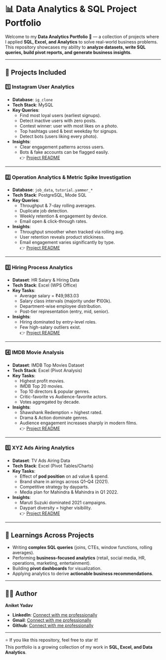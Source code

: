 # 📊 Data Analytics & SQL Project Portfolio

Welcome to my **Data Analytics Portfolio** 🚀 — a collection of projects where I applied **SQL, Excel, and Analytics** to solve real-world business problems.  
This repository showcases my ability to **analyze datasets, write SQL queries, build pivot reports, and generate business insights**.  

---

## 📂 Projects Included

### 1️⃣ Instagram User Analytics
- **Database**: `ig_clone`  
- **Tech Stack**: MySQL  
- **Key Queries**:
  - Find most loyal users (earliest signups).
  - Detect inactive users with zero posts.
  - Contest winner: user with most likes on a photo.
  - Top hashtags used & best weekday for signups.
  - Detect bots (users liking every photo).  
- **Insights**:
  - Clear engagement patterns across users.
  - Bots & fake accounts can be flagged easily.  
👉 [Project README](./Instagram%20User%20Analytics/README.md)

---

### 2️⃣ Operation Analytics & Metric Spike Investigation
- **Database**: `job_data`, `tutorial.yammer_*`  
- **Tech Stack**: PostgreSQL, Mode SQL  
- **Key Queries**:
  - Throughput & 7-day rolling averages.
  - Duplicate job detection.
  - Weekly retention & engagement by device.
  - Email open & click-through rates.  
- **Insights**:
  - Throughput smoother when tracked via rolling avg.
  - User retention reveals product stickiness.
  - Email engagement varies significantly by type.  
👉 [Project README](./Operation%20&%20Metric%20Analytics/README.md)

---

### 3️⃣ Hiring Process Analytics
- **Dataset**: HR Salary & Hiring Data  
- **Tech Stack**: Excel (WPS Office)  
- **Key Tasks**:
  - Average salary = ₹49,983.03
  - Salary class intervals (majority under ₹100k).
  - Department-wise employee distribution.
  - Post-tier representation (entry, mid, senior).  
- **Insights**:
  - Hiring dominated by entry-level roles.
  - Few high-salary outliers exist.  
👉 [Project README](./Hiring%20Process%20Analytics/README.md)

---

### 4️⃣ IMDB Movie Analysis
- **Dataset**: IMDB Top Movies Dataset  
- **Tech Stack**: Excel (Pivot Analysis)  
- **Key Tasks**:
  - Highest profit movies.
  - IMDB Top 20 movies.
  - Top 10 directors & popular genres.
  - Critic-favorite vs Audience-favorite actors.
  - Votes aggregated by decade.  
- **Insights**:
  - Shawshank Redemption = highest rated.
  - Drama & Action dominate genres.
  - Audience engagement increases sharply in modern films.  
👉 [Project README](./IMDB%20Movie%20Analysis/README.md)

---

### 5️⃣ XYZ Ads Airing Analytics
- **Dataset**: TV Ads Airing Data  
- **Tech Stack**: Excel (Pivot Tables/Charts)  
- **Key Tasks**:
  - Effect of **pod position** on ad value & spend.
  - Brand share in airings across Q1–Q4 (2021).
  - Competitive strategy by dayparts.
  - Media plan for Mahindra & Mahindra in Q1 2022.  
- **Insights**:
  - Maruti Suzuki dominated 2021 campaigns.
  - Daypart diversity = higher visibility.  
👉 [Project README](./XYZ%20Ads%20Airing/README.md)

---

## 🧠 Learnings Across Projects
- Writing **complex SQL queries** (joins, CTEs, window functions, rolling averages).  
- Performing **business-focused analytics** (retail, social media, HR, operations, marketing, entertainment).  
- Building **pivot dashboards** for visualization.  
- Applying analytics to derive **actionable business recommendations**.  

---

## 👨‍💻 Author

**Aniket Yadav**  
- **LinkedIn**: [Connect with me professionally](https://www.linkedin.com/in/aniket-yadav-/)
- **Gmail**: [Connect with me professionally](mailto:andyyadav12@gmail.com)
- **Github**: [Connect with me professionally](https://github.com/aniket-analytics)

---

⭐ If you like this repository, feel free to star it!  
This portfolio is a growing collection of my work in **SQL, Excel, and Data Analytics**.

